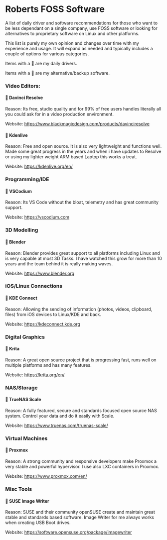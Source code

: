 # Roberts FOSS Software
A list of daily driver and software recommendations for those who want to be less dependant on a single company, use FOSS software or looking for alternatives to proprietary software on Linux and other platforms.

This list is purely my own opinion and changes over time with my experience and usage. It will expand as needed and typically includes a couple of options for various categories.

Items with a :blue_car: are my daily drivers.

Items with a :floppy_disk: are my alternative/backup software.

### Video Editors:

#### :blue_car: Davinci Resolve

Reason:
Its free, studio quality and for 99% of free users handles literally all you could ask for in a video production environment. 

Website: https://www.blackmagicdesign.com/products/davinciresolve

#### :floppy_disk: Kdenlive

Reason:
Free and open source. It is also very lightweight and functions well. Made some great progress in the years and when i have updates to Resolve or using my lighter weight ARM based Laptop this works a treat.

Website: https://kdenlive.org/en/

### Programming/IDE

#### :blue_car: VSCodium

Reason:
Its VS Code without the bloat, telemetry and has great community support. 

Website: https://vscodium.com

### 3D Modelling

#### :blue_car: Blender

Reason:
Blender provides great support to all platforms including Linux and is very capable at most 3D Tasks. I have watched this grow for more than 10 years and the team behind it is really making waves. 

Website: https://www.blender.org


### iOS/Linux Connections

#### :blue_car: KDE Connect

Reason:
Allowing the sending of information (photos, videos, clipboard, files) from iOS devices to Linux/KDE and back. 

Website: https://kdeconnect.kde.org

### Digital Graphics

#### :blue_car: Krita

Reason:
A great open source project that is progressing fast, runs well on multiple platforms and has many features.  

Website: https://krita.org/en/

### NAS/Storage

#### :blue_car: TrueNAS Scale

Reason:
A fully featured, secure and standards focused open source NAS system. Control your data and do it easily with Scale. 

Website: https://www.truenas.com/truenas-scale/

### Virtual Machines

#### :blue_car: Proxmox

Reason:
A strong community and responsive developers make Proxmox a very stable and powerful hypervisor. I use also LXC containers in Proxmox. 

Website: https://www.proxmox.com/en/

### Misc Tools

#### :blue_car: SUSE Image Writer

Reason:
SUSE and their community openSUSE create and maintain great stable and standards based software. Image Writer for me always works when creating USB Boot drives. 

Website: https://software.opensuse.org/package/imagewriter
